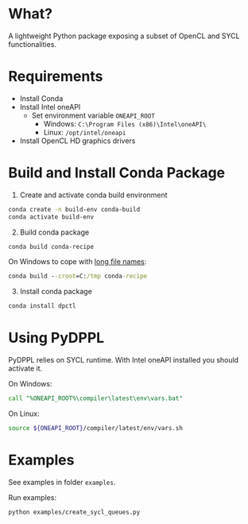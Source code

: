 What?
====
A lightweight Python package exposing a subset of OpenCL and SYCL
functionalities.

Requirements
============
- Install Conda
- Install Intel oneAPI
    - Set environment variable `ONEAPI_ROOT`
        - Windows: `C:\Program Files (x86)\Intel\oneAPI\`
        - Linux: `/opt/intel/oneapi`
- Install OpenCL HD graphics drivers

Build and Install Conda Package
==================================
1. Create and activate conda build environment
```bash
conda create -n build-env conda-build
conda activate build-env
```
2. Build conda package
```bash
conda build conda-recipe
```
On Windows to cope with [long file names](https://github.com/IntelPython/dpctl/issues/15):
```cmd
conda build --croot=C:/tmp conda-recipe
```
3. Install conda package
```bash
conda install dpctl
```

Using PyDPPL
============
PyDPPL relies on SYCL runtime. With Intel oneAPI installed you should activate it.

On Windows:
```cmd
call "%ONEAPI_ROOT%\compiler\latest\env\vars.bat"
```
On Linux:
```bash
source ${ONEAPI_ROOT}/compiler/latest/env/vars.sh
```

Examples
========
See examples in folder `examples`.

Run examples:
```bash
python examples/create_sycl_queues.py
```
